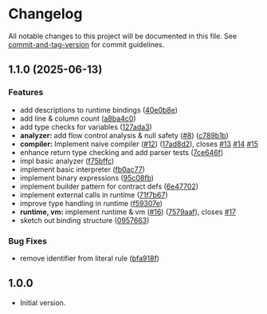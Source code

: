 # Changelog

All notable changes to this project will be documented in this file. See [commit-and-tag-version](https://github.com/absolute-version/commit-and-tag-version) for commit guidelines.

## 1.1.0 (2025-06-13)


### Features

* add descriptions to runtime bindings ([40e0b8e](https://github.com/mcquenji/dscript/commit/40e0b8ee3f844acffbaa41aa84509168ec21c310))
* add line & column count ([a8ba4c0](https://github.com/mcquenji/dscript/commit/a8ba4c0f5efcbaec4f343d799d7dbd1553e7f850))
* add type checks for variables ([127ada3](https://github.com/mcquenji/dscript/commit/127ada3166adc2343fa43b5f64d2c3d3f8bfddb5))
* **analyzer:** add flow control analysis & null safety ([#8](https://github.com/mcquenji/dscript/issues/8)) ([c789b1b](https://github.com/mcquenji/dscript/commit/c789b1b195afc2facd42bed5dfe6cd71f62c0713))
* **compiler:** Implement naive compiler ([#12](https://github.com/mcquenji/dscript/issues/12)) ([17ad8d2](https://github.com/mcquenji/dscript/commit/17ad8d2119358c4ea4b40c1e09a504bcb95cc50c)), closes [#13](https://github.com/mcquenji/dscript/issues/13) [#14](https://github.com/mcquenji/dscript/issues/14) [#15](https://github.com/mcquenji/dscript/issues/15)
* enhance return type checking and add parser tests ([7ce646f](https://github.com/mcquenji/dscript/commit/7ce646f2ec099ec72f0dfb30421e49484649bcde))
* impl basic analyzer ([f75bffc](https://github.com/mcquenji/dscript/commit/f75bffc3f90d3701c79f583b8296e9a784b47483))
* implement basic interpreter ([fb0ac77](https://github.com/mcquenji/dscript/commit/fb0ac77eaf4e6012a4020e2a53cd24e4e9892dd5))
* implement binary expressions ([95c08fb](https://github.com/mcquenji/dscript/commit/95c08fbd2330170b65a955844bc1374fee84db67))
* implement builder pattern for contract defs ([6e47702](https://github.com/mcquenji/dscript/commit/6e4770277f7d686dc35ba33a52fe631fea652f9a))
* implement external calls in runtime ([71f7b67](https://github.com/mcquenji/dscript/commit/71f7b67d738aca64c596d18c416137ae20454007))
* improve type handling in runtime ([f59307e](https://github.com/mcquenji/dscript/commit/f59307ef9a3636c7abb0c3e3a67312b23b343b0a))
* **runtime, vm:** implement runtime & vm ([#16](https://github.com/mcquenji/dscript/issues/16)) ([7579aaf](https://github.com/mcquenji/dscript/commit/7579aaf865283746555484b3eaf6aafcd76019a8)), closes [#17](https://github.com/mcquenji/dscript/issues/17)
* sketch out binding structure ([0957663](https://github.com/mcquenji/dscript/commit/0957663aacac3b57ee4249ca0c9701a5c8a8ce5e))


### Bug Fixes

* remove identifier from literal rule ([bfa918f](https://github.com/mcquenji/dscript/commit/bfa918f66c4c9bda2201eb67c372adf022e4bfbe))

## 1.0.0

- Initial version.
